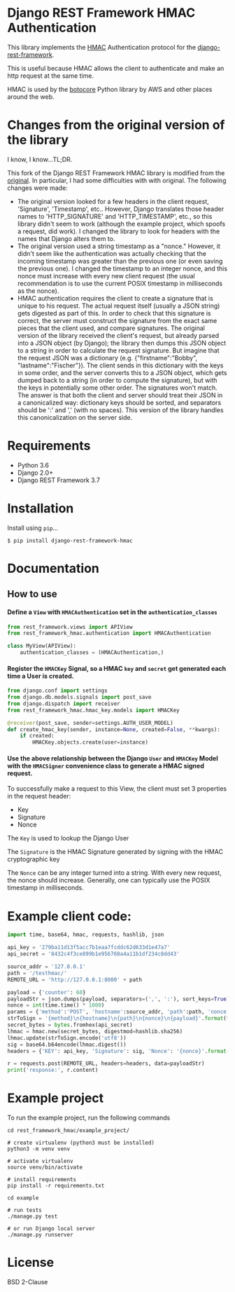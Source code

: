 
# Django REST Framework HMAC Authentication

This library implements the [HMAC](https://en.wikipedia.org/wiki/HMAC) Authentication protocol for the [django-rest-framework](http://www.django-rest-framework.org/).  

This is useful because HMAC allows the client to authenticate and make an http request at the same time.

HMAC is used by the [botocore](https://github.com/boto/botocore) Python library by AWS and other places around the web.

# Changes from the original version of the library
I know, I know...TL;DR.


This fork of the Django REST Framework HMAC library is modified from the [original](https://github.com/aaronlelevier/django-rest-framework-hmac).
In particular, I had some difficulties with with original.  The following changes were made:

- The original version looked for a few headers in the client request, 'Signature', 'Timestamp', etc..  However, Django translates those header names
to 'HTTP_SIGNATURE' and 'HTTP_TIMESTAMP', etc., so this library didn't seem to work (although the example project, which spoofs a request, did work).
I changed the library to look for headers with the names that Django alters them to.
- The original version used a string timestamp as a "nonce." However, it didn't seem like the authentication was actually checking that the incoming
timestamp was greater than the previous one (or even saving the previous one).  I changed the timestamp to an integer nonce, and this nonce must
increase with every new client request (the usual recommendation is to use the current POSIX timestamp in milliseconds as the nonce).
- HMAC authentication requires the client to create a signature that is unique to his request.  The actual request itself (usually a JSON string) gets
digested as part of this.  In order to check that this signature is correct, the server must construct the signature from the exact same pieces that the
client used, and compare signatures.  The original version of the library received the client's request, but already parsed into a JSON object
(by Django); the library then dumps this JSON object to a string in order to calculate the request signature.  But imagine that the request JSON was
a dictionary (e.g. {"firstname":"Bobby", "lastname":"Fischer"}).  The client sends in this dictionary with the keys in some order, and the server
converts this to a JSON object, which gets dumped back to a string (in order to compute the signature), but with the keys in potentially some other order.
The signatures won't match.  The answer is that both the client and server should treat their JSON in a canonicalized way: dictionary keys should be sorted,
and separators should be ':' and ',' (with no spaces).  This version of the library handles this canonicalization on the server side.


# Requirements

- Python 3.6
- Django 2.0+
- Django REST Framework 3.7

# Installation

Install using `pip`...

```
$ pip install django-rest-framework-hmac
```

# Documentation

## How to use

#### Define a `View` with `HMACAuthentication` set in the `authentication_classes`

```python
from rest_framework.views import APIView
from rest_framework_hmac.authentication import HMACAuthentication

class MyView(APIView):
    authentication_classes = (HMACAuthentication,)
```

#### Register the `HMACKey` Signal, so a HMAC `key` and `secret` get generated each time a User is created.

```python
from django.conf import settings
from django.db.models.signals import post_save
from django.dispatch import receiver
from rest_framework_hmac.hmac_key.models import HMACKey

@receiver(post_save, sender=settings.AUTH_USER_MODEL)
def create_hmac_key(sender, instance=None, created=False, **kwargs):
    if created:
        HMACKey.objects.create(user=instance)
```

#### Use the above relationship between the Django `User` and `HMACKey` Model with the `HMACSigner` convenience class to generate a HMAC signed request.

To successfully make a request to this View, the client must set 3 properties in the request header:

- Key
- Signature
- Nonce

The `Key` is used to lookup the Django User

The `Signature` is the HMAC Signature generated by signing with the HMAC cryptographic key

The `Nonce` can be any integer turned into a string. With every new request, the nonce should
increase.  Generally, one can typically use the POSIX timestamp in milliseconds.

# Example client code:

```python
import time, base64, hmac, requests, hashlib, json

api_key = '279ba11d13f5acc7b1eaa7fcddc62d633d1e47a7'
api_secret = '8432c4f3ce899b1e956760a4a11b1df234c8dd43'

source_addr = '127.0.0.1'
path = '/testhmac/'
REMOTE_URL = 'http://127.0.0.1:8000' + path

payload = {'counter': 60}
payloadStr = json.dumps(payload, separators=(',', ':'), sort_keys=True)      # canonicalize the request
nonce = int(time.time() * 1000)
params = {'method':'POST', 'hostname':source_addr, 'path':path, 'nonce':nonce, 'payload': payloadStr}
strToSign = '{method}\n{hostname}\n{path}\n{nonce}\n{payload}'.format(**params)
secret_bytes = bytes.fromhex(api_secret)
lhmac = hmac.new(secret_bytes, digestmod=hashlib.sha256)
lhmac.update(strToSign.encode('utf8'))
sig = base64.b64encode(lhmac.digest())
headers = {'KEY': api_key, 'Signature': sig, 'Nonce': '{nonce}'.format(nonce=nonce), 'content-type': 'application/json'}

r = requests.post(REMOTE_URL, headers=headers, data=payloadStr)
print('response:', r.content)
```

# Example project

To run the example project, run the following commands

```
cd rest_framework_hmac/example_project/

# create virtualenv (python3 must be installed)
python3 -m venv venv

# activate virtualenv
source venv/bin/activate

# install requirements
pip install -r requirements.txt

cd example

# run tests
./manage.py test

# or run Django local server
./manage.py runserver
```

# License

 BSD 2-Clause
